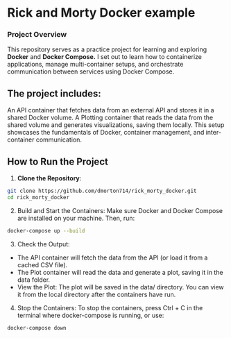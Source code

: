 # Rick and Morty Docker example 

### Project Overview
This repository serves as a practice project for learning and exploring **Docker** and **Docker Compose.** I set out to learn how to containerize applications, manage multi-container setups, and orchestrate communication between services using Docker Compose.

## The project includes:

An API container that fetches data from an external API and stores it in a shared Docker volume.
A Plotting container that reads the data from the shared volume and generates visualizations, saving them locally.
This setup showcases the fundamentals of Docker, container management, and inter-container communication.


## How to Run the Project

1. **Clone the Repository**:
```bash
git clone https://github.com/dmorton714/rick_morty_docker.git
cd rick_morty_docker
```

2. Build and Start the Containers: Make sure Docker and Docker Compose are installed on your machine. Then, run:

```bash
docker-compose up --build
```

3. Check the Output:
- The API container will fetch the data from the API (or load it from a cached CSV file).
- The Plot container will read the data and generate a plot, saving it in the data folder.
- View the Plot: The plot will be saved in the data/ directory. You can view it from the local directory after the containers have run.

4. Stop the Containers: To stop the containers, press Ctrl + C in the terminal where docker-compose is running, or use:

``` bash
docker-compose down
```